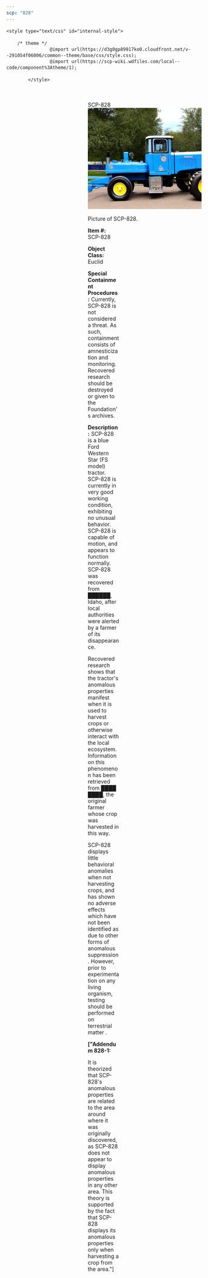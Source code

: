 ```yaml
---
scp: "828"
---
```


<head>
    <title>828 - SCP Foundation</title>
    
    <style type="text/css" id="internal-style">
                
        /* theme */
                    @import url(https://d3g0gp89917ko0.cloudfront.net/v--291054f06006/common--theme/base/css/style.css);
                    @import url(https://scp-wiki.wdfiles.com/local--code/component%3Atheme/1);
            
            </style>
<style>
iframe.scpnet-interwiki-frame { height: 0; }
</style>

</head>

<div id="main-content" style="margin: 50px 206px 20px 215px;">
<div id="action-area-top"></div>
<div id="page-title">SCP-828</div>
<div id="page-content">
<div style="text-align: right;"></div>
<div class="scp-image-block block-right" style="width:300px;"><img src="https://raw.githubusercontent.com/lucmaki/this-scp-does-not-exist/main/imgs/828.png" style="width:300px;" alt="828.jpg" class="image">
<div class="scp-image-caption" style="width:300px;">
<p>Picture of SCP-828.</p>
</div>
</div>
<p><strong>Item #:</strong> SCP-828</p>
<p><strong>Object Class:</strong> Euclid</p>
<p><strong>Special Containment Procedures:</strong> Currently, SCP-828 is not considered a threat. As such, containment consists of amnesticization and monitoring. Recovered research should be destroyed or given to the Foundation's archives.</p>
<p><strong>Description:</strong> SCP-828 is a blue Ford Western Star (FS model) tractor. SCP-828 is currently in very good working condition, exhibiting no unusual behavior. SCP-828 is capable of motion, and appears to function normally. SCP-828 was recovered from ██████, Idaho, after local authorities were alerted by a farmer of its disappearance.</p><p>Recovered research shows that the tractor's anomalous properties manifest when it is used to harvest crops or otherwise interact with the local ecosystem. Information on this phenomenon has been retrieved from ████ ████, the original farmer whose crop was harvested in this way.</p><p>SCP-828 displays little behavioral anomalies when not harvesting crops, and has shown no adverse effects which have not been identified as due to other forms of anomalous suppression. However, prior to experimentation on any living organism, testing should be performed on terrestrial matter .</p>
<p> <strong>["Addendum 828-1:</strong></p><p>It is theorized that SCP-828's anomalous properties are related to the area around where it was originally discovered, as SCP-828 does not appear to display anomalous properties in any other area. This theory is supported by the fact that SCP-828 displays its anomalous properties only when harvesting a crop from the area."]</p>

<div class="footer-wikiwalk-nav">
<div style="text-align: center;">
</div>
</div>
</div>
</div>
</div>